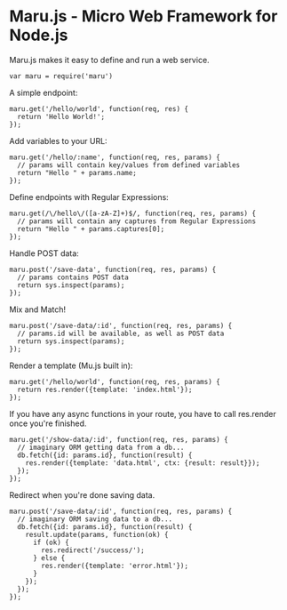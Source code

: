 Maru.js - Micro Web Framework for Node.js
=======

Maru.js makes it easy to define and run a web service.

    var maru = require('maru')

A simple endpoint:

    maru.get('/hello/world', function(req, res) {
      return 'Hello World!';
    });

Add variables to your URL:

    maru.get('/hello/:name', function(req, res, params) {
      // params will contain key/values from defined variables
      return "Hello " + params.name;
    });

Define endpoints with Regular Expressions:

    maru.get(/\/hello\/([a-zA-Z]+)$/, function(req, res, params) {
      // params will contain any captures from Regular Expressions
      return "Hello " + params.captures[0];
    });

Handle POST data:

    maru.post('/save-data', function(req, res, params) {
      // params contains POST data
      return sys.inspect(params);
    });

Mix and Match!

    maru.post('/save-data/:id', function(req, res, params) {
      // params.id will be available, as well as POST data
      return sys.inspect(params);
    });

Render a template (Mu.js built in):

    maru.get('/hello/world', function(req, res, params) {
      return res.render({template: 'index.html'});
    });

If you have any async functions in your route, you have to call
res.render once you're finished.

    maru.get('/show-data/:id', function(req, res, params) {
      // imaginary ORM getting data from a db...
      db.fetch({id: params.id}, function(result) {
        res.render({template: 'data.html', ctx: {result: result}});
      });
    });

Redirect when you're done saving data.

    maru.post('/save-data/:id', function(req, res, params) {
      // imaginary ORM saving data to a db...
      db.fetch({id: params.id}, function(result) {
        result.update(params, function(ok) {
          if (ok) {
            res.redirect('/success/');
          } else {
            res.render({template: 'error.html'});
          }
        });
      });
    });
